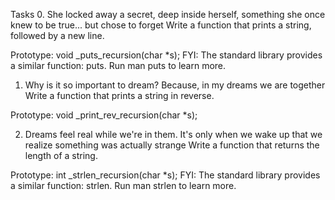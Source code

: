 Tasks
0. She locked away a secret, deep inside herself, something she once knew to be true... but chose to forget
Write a function that prints a string, followed by a new line.

Prototype: void _puts_recursion(char *s);
FYI: The standard library provides a similar function: puts. Run man puts to learn more.



1. Why is it so important to dream? Because, in my dreams we are together
Write a function that prints a string in reverse.

Prototype: void _print_rev_recursion(char *s);



2. Dreams feel real while we're in them. It's only when we wake up that we realize something was actually strange
Write a function that returns the length of a string.

Prototype: int _strlen_recursion(char *s);
FYI: The standard library provides a similar function: strlen. Run man strlen to learn more.
